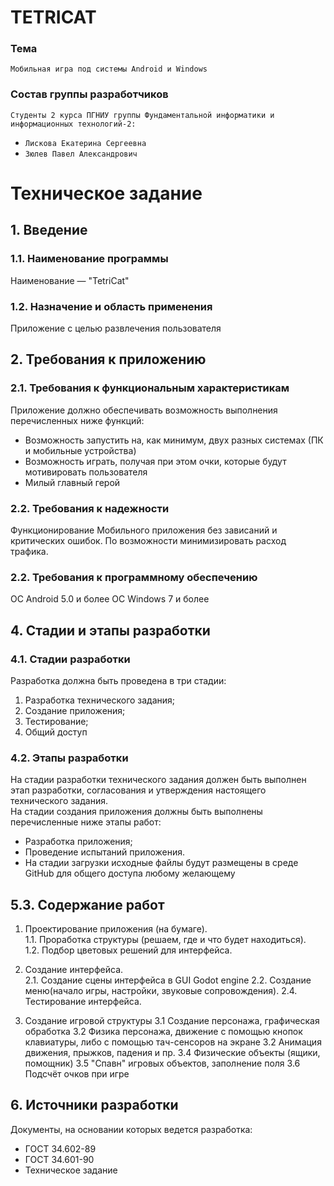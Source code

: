 # TETRICAT
### Тема
    Мобильная игра под системы Android и Windows
### Состав группы разработчиков
`Студенты 2 курса ПГНИУ группы Фундаментальной информатики и информационных технологий-2:`
* `Лискова Екатерина Сергеевна`
* `Зюлев Павел Александрович` 
# Техническое задание
## 1. Введение  
### 1.1. Наименование программы  
Наименование — "TetriCat"
### 1.2. Назначение и область применения  
Приложение с целью развлечения пользователя
## 2. Требования к приложению
### 2.1. Требования к функциональным характеристикам  
Приложение должно обеспечивать возможность выполнения перечисленных
ниже функций: 
* Возможность запустить на, как минимум, двух разных системах (ПК и мобильные устройства)
* Возможность играть, получая при этом очки, которые будут мотивировать пользователя
* Милый главный герой
### 2.2. Требования к надежности
Функционирование Мобильного приложения без зависаний и критических ошибок. По возможности минимизировать расход трафика. 
### 2.2. Требования к программному обеспечению
ОС Android 5.0 и более
ОС Windows 7 и более
## 4. Стадии и этапы разработки
### 4.1. Стадии разработки
Разработка должна быть проведена в три стадии:
1. Разработка технического задания;
2. Создание приложения;
3. Тестирование;
4. Общий доступ
### 4.2. Этапы разработки
На стадии разработки технического задания должен быть выполнен этап разработки, согласования и утверждения настоящего технического задания.  
На стадии создания приложения должны быть выполнены перечисленные
ниже этапы работ:  
* Разработка приложения;
* Проведение испытаний приложения.
* На стадии загрузки исходные файлы будут размещены в среде GitHub для общего доступа любому желающему
## 5.3. Содержание работ
1. Проектирование приложения (на бумаге).  
1.1. Проработка структуры (решаем, где и что будет находиться).  
1.2. Подбор цветовых решений для интерфейса.  

2. Создание интерфейса.  
2.1. Создание сцены интерфейса в GUI Godot engine
2.2. Создание меню(начало игры, настройки, звуковые сопровождения).
2.4. Тестирование интерфейса.    

3. Создание игровой структуры
3.1 Создание персонажа, графическая обработка
3.2 Физика персонажа, движение с помощью кнопок клавиатуры, либо с помощью тач-сенсоров на экране
3.2 Анимация движения, прыжков, падения и пр.
3.4 Физические объекты (ящики, помощник)
3.5 "Спавн" игровых объектов, заполнение поля 
3.6 Подсчёт очков при игре
## 6. Источники разработки
Документы, на основании которых ведется разработка:  
* ГОСТ 34.602-89  
* ГОСТ 34.601-90  
* Техническое задание
